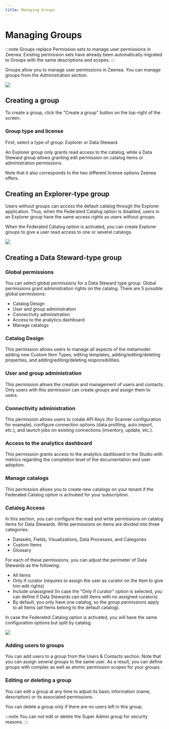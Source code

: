 ```yaml
---
title: Managing Groups
---
```


# Managing Groups

:::note
Groups replace Permission sets to manage user permissions in Zeenea. Existing permission sets have already been automatically migrated to Groups with the same descriptions and scopes. 
:::

Groups allow you to manage user permissions in Zeenea. You can manage groups from the Administration section.

  ![](/img/zeenea-group-create.png)

## Creating a group
To create a group, click the "Create a group" button on the top-right of the screen.

### Group type and license
First, select a type of group: Explorer or Data Steward.

An Explorer group only grants read access to the catalog, while a Data Steward group allows granting edit permission on catalog items or administration permissions.

Note that it also corresponds to the two different license options Zeenea offers.

## Creating an Explorer-type group
Users without groups can access the default catalog through the Explorer application. Thus, when the Federated Catalog option is disabled, users in an Explorer group have the same access rights as users without groups.

When the Federated Catalog option is activated, you can create Explorer groups to give a user read access to one or several catalogs.

  ![](/img/zeenea-group-explorer-type.png)

## Creating a Data Steward-type group

### Global permissions
You can select global permissions for a Data Steward type group. Global permissions grant administration rights on the catalog. There are 5 possible global permissions:

* Catalog Design
* User and group administration
* Connectivity administration
* Access to the analytics dashboard
* Manage catalogs

### Catalog Design
This permission allows users to manage all aspects of the metamodel: adding new Custom Item Types, editing templates, adding/editing/deleting properties, and adding/editing/deleting responsibilities.

### User and group administration
This permission allows the creation and management of users and contacts. Only users with this permission can create groups and assign them to users.

### Connectivity administration
This permission allows users to create API Keys (for Scanner configuration for example), configure connection options (data profiling, auto import, etc.), and launch jobs on existing connections (inventory, update, etc.).

### Access to the analytics dashboard
This permission grants access to the analytics dashboard in the Studio with metrics regarding the completion level of the documentation and user adoption.

### Manage catalogs
This permission allows you to create new catalogs on your tenant if the Federated Catalog option is activated for your subscription.

### Catalog Access
In this section, you can configure the read and write permissions on catalog items for Data Stewards. Write permissions on items are divided into three categories:

* Datasets, Fields, Visualizations, Data Processes, and Categories
* Custom Items
* Glossary

For each of these permissions, you can adjust the perimeter of Data Stewards as the following:

* All Items
* Only if curator (requires to assign the user as curator on the Item to give him edit rights)
* Include unassigned (In case the "Only if curator" option is selected, you can define if Data Stewards can edit Items with no assigned curators)
* By default, you only have one catalog, so the group permissions apply to all Items (all Items belong to the default catalog).

In case the Federated Catalog option is activated, you will have the same configuration options but split by catalog.

  ![](/img/zeenea-group-catalog.png)

### Adding users to groups
You can add users to a group from the Users & Contacts section. Note that you can assign several groups to the same user. As a result, you can define groups with complex as well as atomic permission scopes for your groups.

### Editing or deleting a group
You can edit a group at any time to adjust its basic information (name, description) or its associated permissions.

You can delete a group only if there are no users left in this group.

:::note
You can not edit or delete the Super Admin group for security reasons.
:::